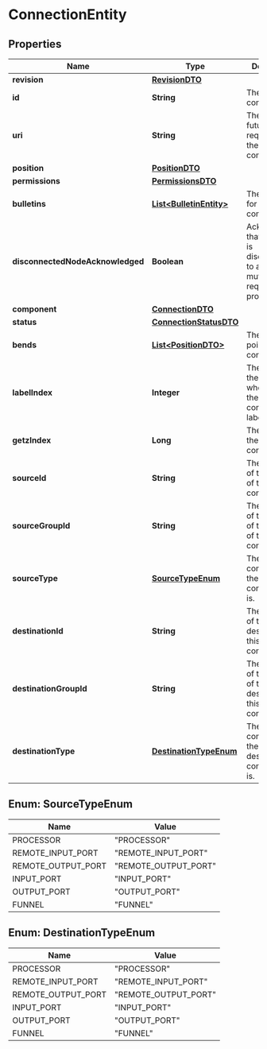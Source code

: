 

# ConnectionEntity

## Properties

Name | Type | Description | Notes
------------ | ------------- | ------------- | -------------
**revision** | [**RevisionDTO**](RevisionDTO.md) |  |  [optional]
**id** | **String** | The id of the component. |  [optional]
**uri** | **String** | The URI for futures requests to the component. |  [optional]
**position** | [**PositionDTO**](PositionDTO.md) |  |  [optional]
**permissions** | [**PermissionsDTO**](PermissionsDTO.md) |  |  [optional]
**bulletins** | [**List&lt;BulletinEntity&gt;**](BulletinEntity.md) | The bulletins for this component. |  [optional]
**disconnectedNodeAcknowledged** | **Boolean** | Acknowledges that this node is disconnected to allow for mutable requests to proceed. |  [optional]
**component** | [**ConnectionDTO**](ConnectionDTO.md) |  |  [optional]
**status** | [**ConnectionStatusDTO**](ConnectionStatusDTO.md) |  |  [optional]
**bends** | [**List&lt;PositionDTO&gt;**](PositionDTO.md) | The bend points on the connection. |  [optional]
**labelIndex** | **Integer** | The index of the bend point where to place the connection label. |  [optional]
**getzIndex** | **Long** | The z index of the connection. |  [optional]
**sourceId** | **String** | The identifier of the source of this connection. |  [optional]
**sourceGroupId** | **String** | The identifier of the group of the source of this connection. |  [optional]
**sourceType** | [**SourceTypeEnum**](#SourceTypeEnum) | The type of component the source connectable is. | 
**destinationId** | **String** | The identifier of the destination of this connection. |  [optional]
**destinationGroupId** | **String** | The identifier of the group of the destination of this connection. |  [optional]
**destinationType** | [**DestinationTypeEnum**](#DestinationTypeEnum) | The type of component the destination connectable is. | 



## Enum: SourceTypeEnum

Name | Value
---- | -----
PROCESSOR | &quot;PROCESSOR&quot;
REMOTE_INPUT_PORT | &quot;REMOTE_INPUT_PORT&quot;
REMOTE_OUTPUT_PORT | &quot;REMOTE_OUTPUT_PORT&quot;
INPUT_PORT | &quot;INPUT_PORT&quot;
OUTPUT_PORT | &quot;OUTPUT_PORT&quot;
FUNNEL | &quot;FUNNEL&quot;



## Enum: DestinationTypeEnum

Name | Value
---- | -----
PROCESSOR | &quot;PROCESSOR&quot;
REMOTE_INPUT_PORT | &quot;REMOTE_INPUT_PORT&quot;
REMOTE_OUTPUT_PORT | &quot;REMOTE_OUTPUT_PORT&quot;
INPUT_PORT | &quot;INPUT_PORT&quot;
OUTPUT_PORT | &quot;OUTPUT_PORT&quot;
FUNNEL | &quot;FUNNEL&quot;




